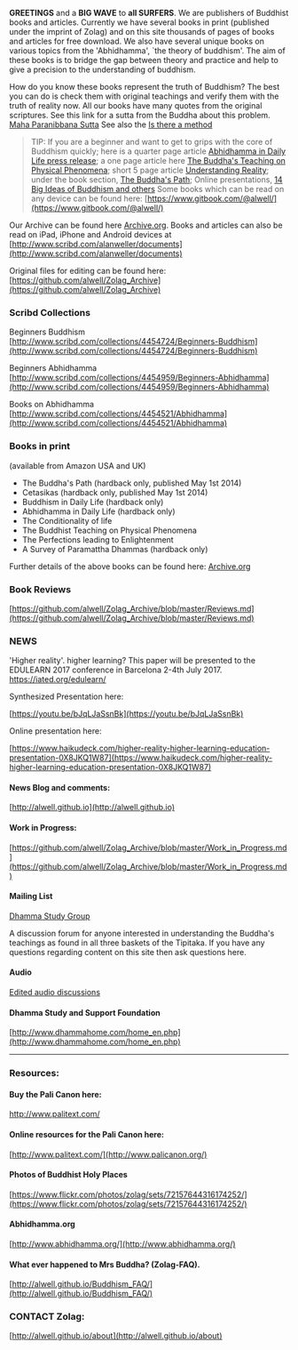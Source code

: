 **GREETINGS** and a **BIG WAVE** to **all SURFERS**.  We are publishers of Buddhist books
and articles. Currently we have several books in print (published under the imprint of Zolag) and on this site thousands
of pages of books and articles for free download. We also have several unique books on various topics from the 'Abhidhamma', `the theory of buddhism'. The aim of these books is to bridge the gap between theory and practice and help to give a precision to the  understanding of buddhism.

How do you know these books represent the truth of Buddhism? The best you can do is check them with original teachings and verify them with the truth of reality now. All our books have many quotes from the original scriptures. See this link for a sutta from the Buddha about this problem. [Maha Paranibbana Sutta](https://github.com/alwell/Zolag_Archive/blob/master/Mah%C4%81parinibb%C4%81naSutta.md)
See also the [Is there a method](https://github.com/alwell/Zolag_Archive/blob/master/isthereamethod.md)

> TIP: If you are a beginner and want to get to grips with the core of Buddhism quickly; here is a quarter page article [Abhidhamma in Daily Life press release](https://github.com/alwell/Zolag_Archive/blob/master/Abhidhamma%20in%20Daily%20Life/ADL_PR.md); a one page article here [The Buddha's Teaching on Physical Phenomena](https://github.com/alwell/Zolag_Archive/blob/master/Physical%20phenomena-preface.md); short 5 page article [Understanding Reality](https://github.com/alwell/Zolag_Archive/tree/master/Understanding%20Reality/ur.md); under the book section, [The Buddha's Path](http://alwell.gitbooks.io/the-buddha-s-path/); Online presentations, [14 Big Ideas of Buddhism and others](http://alwell.github.io/Decks/)
Some books which can be read on any device can be found here: [https://www.gitbook.com/@alwell/](https://www.gitbook.com/@alwell/)

Our Archive can be found here [Archive.org](http://archive.org/bookmarks/Alan%20Weller). 
Books and articles can also be read on iPad, iPhone and Android devices at [http://www.scribd.com/alanweller/documents](http://www.scribd.com/alanweller/documents)

Original files for editing can be found here: [https://github.com/alwell/Zolag_Archive](https://github.com/alwell/Zolag_Archive)

### Scribd Collections
Beginners Buddhism [http://www.scribd.com/collections/4454724/Beginners-Buddhism](http://www.scribd.com/collections/4454724/Beginners-Buddhism)
 
Beginners Abhidhamma [http://www.scribd.com/collections/4454959/Beginners-Abhidhamma](http://www.scribd.com/collections/4454959/Beginners-Abhidhamma)

Books on Abhidhamma [http://www.scribd.com/collections/4454521/Abhidhamma](http://www.scribd.com/collections/4454521/Abhidhamma)
 
### Books in print 
(available from Amazon USA and UK)
 
- The Buddha's Path (hardback only, published May 1st 2014)
- Cetasikas (hardback only, published May 1st 2014)
- Buddhism in Daily Life  (hardback only)
- Abhidhamma in Daily Life  (hardback only)
- The Conditionality of life 
- The Buddhist Teaching on Physical Phenomena 
- The Perfections leading to Enlightenment 
- A Survey of Paramattha Dhammas  (hardback only)

Further details of the above books can be found here: [Archive.org](http://archive.org/bookmarks/Alan%20Weller)

### Book Reviews
[https://github.com/alwell/Zolag_Archive/blob/master/Reviews.md](https://github.com/alwell/Zolag_Archive/blob/master/Reviews.md)

### NEWS
'Higher reality'. higher learning? This paper will be presented to the EDULEARN 2017 conference in Barcelona 2-4th July 2017. https://iated.org/edulearn/

Synthesized Presentation here:

[https://youtu.be/bJqLJaSsnBk](https://youtu.be/bJqLJaSsnBk)

Online presentation here:

[https://www.haikudeck.com/higher-reality-higher-learning-education-presentation-0X8JKQ1W87](https://www.haikudeck.com/higher-reality-higher-learning-education-presentation-0X8JKQ1W87)


#### News Blog and comments:

[http://alwell.github.io](http://alwell.github.io)

#### Work in Progress:

[https://github.com/alwell/Zolag_Archive/blob/master/Work_in_Progress.md](https://github.com/alwell/Zolag_Archive/blob/master/Work_in_Progress.md)

####  Mailing List

[Dhamma Study Group](https://groups.io/g/dsg)

A discussion forum for anyone interested in understanding the Buddha's teachings as found in all three baskets of the Tipitaka. If you have any questions regarding content on this site then ask questions here.
 
#### Audio

[Edited audio discussions](http://www.dhammastudygroup.org)

#### Dhamma Study and Support Foundation
[http://www.dhammahome.com/home_en.php](http://www.dhammahome.com/home_en.php)

---

### Resources:

#### Buy the Pali Canon here:

http://www.palitext.com/

#### Online resources for the Pali Canon here:

[http://www.palitext.com/](http://www.palicanon.org/)

#### Photos of Buddhist Holy Places
[https://www.flickr.com/photos/zolag/sets/72157644316174252/](https://www.flickr.com/photos/zolag/sets/72157644316174252/)

#### Abhidhamma.org
[http://www.abhidhamma.org/](http://www.abhidhamma.org/)


#### What ever happened to Mrs Buddha? (Zolag-FAQ).

[http://alwell.github.io/Buddhism_FAQ/](http://alwell.github.io/Buddhism_FAQ/)







### CONTACT Zolag: 

[http://alwell.github.io/about](http://alwell.github.io/about)

 




